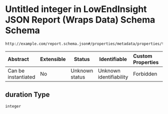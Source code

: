 # Untitled integer in LowEndInsight JSON Report (Wraps Data) Schema Schema

```txt
http://example.com/report.schema.json#/properties/metadata/properties/times/properties/duration
```




| Abstract            | Extensible | Status         | Identifiable            | Custom Properties | Additional Properties | Access Restrictions | Defined In                                                                     |
| :------------------ | ---------- | -------------- | ----------------------- | :---------------- | --------------------- | ------------------- | ------------------------------------------------------------------------------ |
| Can be instantiated | No         | Unknown status | Unknown identifiability | Forbidden         | Allowed               | none                | [report.schema.json\*](../../out/v1/report.schema.json "open original schema") |

## duration Type

`integer`
